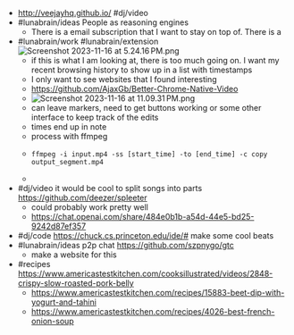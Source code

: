 - http://veejayhq.github.io/ #dj/video
- #lunabrain/ideas People as reasoning engines
	- There is a email subscription that I want to stay on top of. There is a
- #lunabrain/work #lunabrain/extension ![Screenshot 2023-11-16 at 5.24.16 PM.png](../assets/Screenshot_2023-11-16_at_5.24.16 PM_1700184265242_0.png)
	- if this is what I am looking at, there is too much going on. I want my recent browsing history to show up in a list with timestamps
	- I only want to see websites that I found interesting
	- https://github.com/AjaxGb/Better-Chrome-Native-Video
	- ![Screenshot 2023-11-16 at 11.09.31 PM.png](../assets/Screenshot_2023-11-16_at_11.09.31 PM_1700204983565_0.png)
	- can leave markers, need to get buttons working or some other interface to keep track of the edits
	- times end up in note
	- process with ffmpeg
	- ```
	  ffmpeg -i input.mp4 -ss [start_time] -to [end_time] -c copy output_segment.mp4
	  ```
	-
- #dj/video it would be cool to split songs into parts https://github.com/deezer/spleeter
	- could probably work pretty well
	- https://chat.openai.com/share/484e0b1b-a54d-44e5-bd25-9242d87ef357
- #dj/code https://chuck.cs.princeton.edu/ide/# make some cool beats
- #lunabrain/ideas p2p chat https://github.com/szpnygo/gtc
	- make a website for this
- #recipes https://www.americastestkitchen.com/cooksillustrated/videos/2848-crispy-slow-roasted-pork-belly
	- https://www.americastestkitchen.com/recipes/15883-beet-dip-with-yogurt-and-tahini
	- https://www.americastestkitchen.com/recipes/4026-best-french-onion-soup